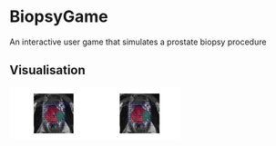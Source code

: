 # BiopsyGame
An interactive user game that simulates a prostate biopsy procedure 

## Visualisation 
<div style="display: flex;">
  <img src="Figures/INTRO_SCREEN.png" alt="Image 1" style="width: 30%;">
  <img src="Figures/4_grid.png" alt="Image 2" style="width: 30%;">
</div>
